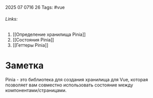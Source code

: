 2025 07 0716 26
Tags: #vue 
###### Links: 
1) [[Определение хранилища Pinia]]
2) [[Состояния Pinia]]
3) [[Геттеры Pinia]]
# Заметка
Pinia - это библиотека для создания хранилища для Vue, которая позволяет вам совместно использовать состояние между компонентами/страницами.
